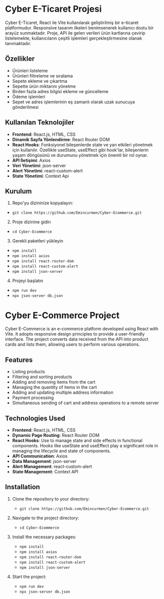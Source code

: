 # Cyber E-Ticaret Projesi

Cyber E-Ticaret, React ile Vite kullanılarak geliştirilmiş bir e-ticaret platformudur. Responsive tasarım ilkeleri benimsenerek kullanıcı dostu bir arayüz sunmaktadır. Proje, API ile gelen verileri ürün kartlarına çevirip listelemekte, kullanıcıların çeşitli işlemleri gerçekleştirmesine olanak tanımaktadır.

## Özellikler

- Ürünleri listeleme
- Ürünleri filtreleme ve sıralama
- Sepete ekleme ve çıkartma
- Sepette ürün miktarını yönetme
- Birden fazla adres bilgisi ekleme ve güncelleme
- Ödeme işlemleri
- Sepet ve adres işlemlerinin eş zamanlı olarak uzak sunucuya gönderilmesi

## Kullanılan Teknolojiler

- **Frontend**: React.js, HTML, CSS
- **Dinamik Sayfa Yönlendirme**: React Router DOM
- **React Hooks**: Fonksiyonel bileşenlerde state ve yan etkileri yönetmek için kullanılır. Özellikle useState, useEffect gibi hook'lar, bileşenlerin yaşam döngüsünü ve durumunu yönetmek için önemli bir rol oynar.
- **API İletişimi**: Axios
- **Veri Yönetimi**: json-server
- **Alert Yönetimi**: react-custom-alert
- **State Yönetimi**: Context Api

## Kurulum

1. Repo'yu dizininize kopyalayın:
 *  ```git clone https://github.com/Emincurmen/Cyber-Ecommerce.git ```
2. Proje dizinine gidin
  * ```cd Cyber-Ecommerce```

 3. Gerekli paketleri yükleyin
 * ```npm install```
 * ```npm install axios```
 * ```npm install react-router-dom```
 * ```npm install react-custom-alert```
 * ```npm install json-server```

4. Projeyi başlatın
 * ```npm run dev```
 * ```npx json-server db.json```

# Cyber E-Commerce Project

Cyber E-Commerce is an e-commerce platform developed using React with Vite. It adopts responsive design principles to provide a user-friendly interface. The project converts data received from the API into product cards and lists them, allowing users to perform various operations.

## Features

- Listing products
- Filtering and sorting products
- Adding and removing items from the cart
- Managing the quantity of items in the cart
- Adding and updating multiple address information
- Payment processing
- Simultaneous sending of cart and address operations to a remote server

## Technologies Used

- **Frontend**: React.js, HTML, CSS
- **Dynamic Page Routing**: React Router DOM
- **React Hooks**: Use to manage state and side effects in functional components. Hooks like useState and useEffect play a significant role in managing the lifecycle and state of components.
- **API Communication**: Axios
- **Data Management**: json-server
- **Alert Management**: react-custom-alert
- **State Management**: Context API

## Installation

1. Clone the repository to your directory:
   *  ```git clone https://github.com/Emincurmen/Cyber-Ecommerce.git ```
2. Navigate to the project directory:
   * ```cd Cyber-Ecommerce```

3. Install the necessary packages:
   * ```npm install```
   * ```npm install axios```
   * ```npm install react-router-dom```
   * ```npm install react-custom-alert```
   * ```npm install json-server```

4. Start the project:
   * ```npm run dev```
   * ```npx json-server db.json```
